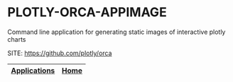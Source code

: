 # PLOTLY-ORCA-APPIMAGE
 
 Command line application for generating static images 
 of interactive plotly charts
 
 SITE: https://github.com/plotly/orca

 | [Applications](https://portable-linux-apps.github.io/apps.html) | [Home](https://portable-linux-apps.github.io)
 | --- | --- |
